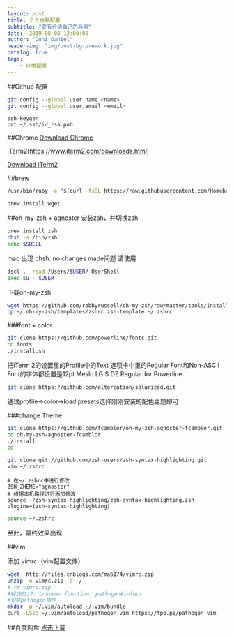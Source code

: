 ```yaml
---
layout: post
title: 个人电脑配置
subtitle: "要有合适自己的兵器"
date:  2019-08-08 12:00:00
author: "Doni Daniel"
header-img: "img/post-bg-prework.jpg"
catalog: true
tags: 
    - 环境配置
---
```



##Github 配置

```sh
git config --global user.name <name>
git config --global user.email <email>
```
```
ssh-keygen
cat ~/.ssh/id_rsa.pub
```
##Chrome 
[Download Chrome](http://m6.pc6.com/xuh6/google760.dmg)

iTerm2(https://www.iterm2.com/downloads.html)

[Download iTerm2](https://iterm2.com/downloads/stable/iTerm2-3_3_0.zip)

##brew
```sh
/usr/bin/ruby -e "$(curl -fsSL https://raw.githubusercontent.com/Homebrew/install/master/install)"
```
```sh
brew install wget
```
##oh-my-zsh + agnoster
安装zsh，并切换zsh

```sh
brew install zsh
chsh -s /bin/zsh
echo $SHELL
```
mac 出现 chsh: no changes made问题
请使用

```sh
dscl . -read /Users/$USER/ UserShell
exec su - $USER
```
下载oh-my-zsh

```sh
wget https://github.com/robbyrussell/oh-my-zsh/raw/master/tools/install.sh -O - | sh
cp ~/.oh-my-zsh/templates/zshrc.zsh-template ~/.zshrc
```
###font + color

```sh
git clone https://github.com/powerline/fonts.git
cd fonts
./install.sh
```
把iTerm 2的设置里的Profile中的Text 选项卡中里的Regular Font和Non-ASCII Font的字体都设置是12pt Meslo LG S DZ Regular for Powerline

```sh
git clone https://github.com/altercation/solarized.git
```
通过profile->color->load presets选择刚刚安装的配色主题即可

###change Theme

```sh
git clone https://github.com/fcamblor/oh-my-zsh-agnoster-fcamblor.git
cd oh-my-zsh-agnoster-fcamblor
./install
cd
```
```sh 
git clone git://github.com/zsh-users/zsh-syntax-highlighting.git
vim ~/.zshrc
```
```
# 在~/.zshrc中进行修改
ZSH_ZHEME="agnoster"
# 根据本机路径进行添加修改
source ~/zsh-syntax-highlighting/zsh-syntax-highlighting.zsh
plugins=(zsh-syntax-highlighting)
```
```sh
source ~/.zshrc
```

至此，最终效果出现

##vim 

添加.vimrc（vim配置文件）

```sh
wget  http://files.cnblogs.com/ma6174/vimrc.zip
unzip -o vimrc.zip -d ~/
# rm vimrc.zip
#解决E117: Unknown function: pathogen#infect
#安装pathogen插件
mkdir -p ~/.vim/autoload ~/.vim/bundle
curl -LSso ~/.vim/autoload/pathogen.vim https://tpo.pe/pathogen.vim
```

##百度网盘
[点击下载](http://issuecdn.baidupcs.com/issue/netdisk/MACguanjia/BaiduNetdisk_mac_2.2.3.dmg)